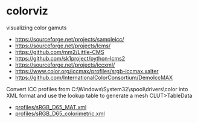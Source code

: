 # colorviz
visualizing color gamuts

- https://sourceforge.net/projects/sampleicc/
- https://sourceforge.net/projects/lcms/
- https://github.com/mm2/Little-CMS
- https://github.com/sk1project/python-lcms2
- https://sourceforge.net/projects/iccxml/
- https://www.color.org/iccmax/profiles/srgb-iccmax.xalter
- https://github.com/InternationalColorConsortium/DemoIccMAX

Convert ICC profiles from C:\Windows\System32\spool\drivers\color into XML format and use the lookup table to generate a mesh
CLUT>TableData

- [profiles/sRGB_D65_MAT.xml](https://www.color.org/iccmax/profiles/sRGB_D65_MAT.xml)
- [profiles/sRGB_D65_colorimetric.xml](https://www.color.org/iccmax/profiles/sRGB_D65_colorimetric.xml)